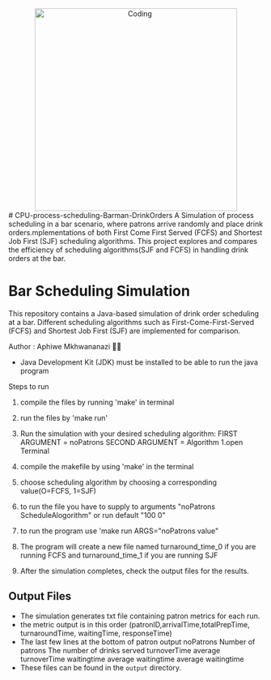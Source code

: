 <div style="text-align:center;">
  <img src="https://th.bing.com/th/id/OIP.TazuYpGvMsCBSFeKw4QSDQHaHa?w=194&h=194&c=7&r=0&o=5&dpr=2&pid=1.7" alt="Coding" width="400">
</div>
# CPU-process-scheduling-Barman-DrinkOrders
A Simulation of process scheduling in a bar scenario, where patrons arrive randomly and place drink orders.mplementations of both First Come First Served (FCFS) and Shortest Job First (SJF) scheduling algorithms. This project explores and compares the efficiency of scheduling algorithms(SJF and FCFS) in handling drink orders at the bar.

# Bar Scheduling Simulation

This repository contains a Java-based simulation of drink order scheduling at a bar. Different scheduling algorithms such as First-Come-First-Served (FCFS) and Shortest Job First (SJF) are implemented for comparison.

Author : Aphiwe Mkhwananazi 👨‍💻

- Java Development Kit (JDK) must be installed to be able to run the java program

Steps to run
1. compile the files by running 'make' in terminal
2. run the files by 'make run'

3. Run the simulation with your desired scheduling algorithm: FIRST ARGUMENT = noPatrons SECOND ARGUMENT = Algorithm
 1.open Terminal
 2. compile the makefile by using 'make' in the terminal
 3. choose scheduling algorithm by choosing a corresponding value(O=FCFS, 1=SJF)
 4. to run the file you have to supply to arguments "noPatrons ScheduleAlogorithm" or run default "100 0"
 5. to run the program use 'make run ARGS="noPatrons value"
 6. The program will create a new file named turnaround_time_0 if you are running FCFS and turnaround_time_1 if you are running SJF
4. After the simulation completes, check the output files for the results.

## Output Files
- The simulation generates txt file containing patron metrics for each run.
- the metric output is in this order (patronID,arrivalTime,totalPrepTime, turnaroundTime, waitingTime, responseTime)
- The last few lines at the bottom of patron output  noPatrons
Number of patrons
The number of drinks served
turnoverTime
average turnoverTime
waitingtime
average waitingtime
average waitingtime
- These files can be found in the `output` directory.
